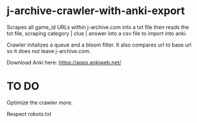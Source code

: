 # j-archive-crawler-with-anki-export
Scrapes all game_id URLs within j-archive.com into a txt file then reads the txt file, scraping category | clue | answer into a csv file to import into anki.

Crawler initalizes a queue and a bloom filter. It also compares url to base url so it does not leave j-archive.com.

Download Anki here: https://apps.ankiweb.net/

# TO DO
Optimize the crawler more.

Respect robots.txt
